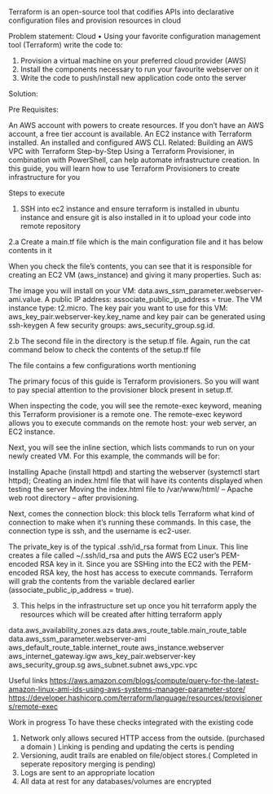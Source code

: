 Terraform is an open-source tool that codifies APIs into declarative configuration files and provision resources in cloud

Problem statement:
Cloud
•	Using your favorite configuration management tool (Terraform) write the code to:
1.	Provision a virtual machine on your preferred cloud provider (AWS)
2.	Install the components necessary to run your favourite webserver on it
3.	Write the code to push/install new application code onto the server

Solution:

Pre Requisites:

An AWS account with powers to create resources. If you don’t have an AWS account, a free tier account is available.
An EC2 instance with Terraform installed.
An installed and configured AWS CLI.
Related:
Building an AWS VPC with Terraform Step-by-Step
Using a Terraform Provisioner, in combination with PowerShell, can help automate infrastructure creation. In this guide, you will learn how to use Terraform Provisioners to create infrastructure for you

Steps to execute 

1) SSH into ec2 instance and ensure terraform is installed in ubuntu instance and ensure git is also installed in it to upload your code into remote repository

2.a Create a main.tf file which is the main configuration file and it has below contents in it

When you check the file’s contents, you can see that it is responsible for creating an EC2 VM (aws_instance) and giving it many properties. Such as:

The image you will install on your VM: data.aws_ssm_parameter.webserver-ami.value.
A public IP address: associate_public_ip_address = true.
The VM instance type: t2.micro.
The key pair you want to use for this VM: aws_key_pair.webserver-key.key_name and key pair can be generated using ssh-keygen
A few security groups: aws_security_group.sg.id.

2.b The second file in the directory is the setup.tf file. Again, run the cat command below to check the contents of the setup.tf file

The file contains a few configurations worth mentioning

The primary focus of this guide is Terraform provisioners. So you will want to pay special attention to the provisioner block present in setup.tf.

When inspecting the code, you will see the remote-exec keyword, meaning this Terraform provisioner is a remote one. The remote-exec keyword allows you to execute commands on the remote host: your web server, an EC2 instance.

Next, you will see the inline section, which lists commands to run on your newly created VM. For this example, the commands will be for:

Installing Apache (install httpd) and starting the webserver (systemctl start httpd);
Creating an index.html file that will have its contents displayed when testing the server
Moving the index.html file to /var/www/html/ – Apache web root directory – after provisioning.

Next, comes the connection block: this block tells Terraform what kind of connection to make when it’s running these commands. In this case, the connection type is ssh, and the username is ec2-user.

The private_key is of the typical .ssh/id_rsa format from Linux. This line creates a file called ~/.ssh/id_rsa and puts the AWS EC2 user’s PEM-encoded RSA key in it. Since you are SSHing into the EC2 with the PEM-encoded RSA key, the host has access to execute commands. Terraform will grab the contents from the variable declared earlier (associate_public_ip_address = true).

3) This helps in the infrastructure set up once you hit terraform apply the resources which will be created after hitting terraform apply

data.aws_availability_zones.azs
data.aws_route_table.main_route_table
data.aws_ssm_parameter.webserver-ami
aws_default_route_table.internet_route
aws_instance.webserver
aws_internet_gateway.igw
aws_key_pair.webserver-key
aws_security_group.sg
aws_subnet.subnet
aws_vpc.vpc


Useful links 
https://aws.amazon.com/blogs/compute/query-for-the-latest-amazon-linux-ami-ids-using-aws-systems-manager-parameter-store/
https://developer.hashicorp.com/terraform/language/resources/provisioners/remote-exec

Work in progress 
To have these checks integrated with the existing code 

1.	Network only allows secured HTTP access from the outside. (purchased a domain ) Linking is pending and updating the certs is pending
2.	Versioning, audit trails are enabled on file/object stores.( Completed in seperate repository merging is pending)
3.	Logs are sent to an appropriate location
4.	All data at rest for any databases/volumes are encrypted 
 




